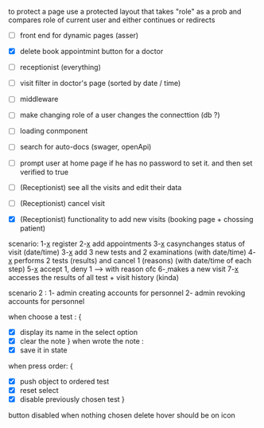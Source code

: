 to protect a page use a protected layout that takes "role" as a prob and compares role of current user and either continues or redirects 


  - [ ] front end for dynamic pages (asser)
  - [x] delete book appointmint button for a doctor 
  - [ ] receptionist (everything)
  - [ ] visit filter in doctor's page (sorted by date / time) 
  - [ ] middleware 
  - [ ] make changing role of a user changes the connecttion (db ?)
  - [ ] loading conmponent
  - [ ] search for auto-docs (swager, openApi)
  - [ ] prompt user at home page if he has no password to set it. and then set verified to true 
  - [ ] (Receptionist) see all the visits and edit their data
  - [ ] (Receptionist) cancel visit
  - [x] (Receptionist) functionality to add new visits (booking page + chossing patient)


  scenario: 
  1-[x](patient) register 
  2-[x](patient) add appointments 
  3-[x](doctor) casynchanges status of visit (date/time)
  3-[x](doctor) add 3 new tests and 2 examinations (with date/time)
  4-[x](tech) performs 2 tests (results) and cancel 1 (reasons) (with date/time of each step)
  5-[x](supervisor) accept 1, deny 1 --> with reason ofc
  6-[ ](registrar) makes a new visit 
  7-[x](doctor) accesses the results of all test + visit history (kinda)


scenario 2 : 
1- admin creating accounts for personnel 
2- admin revoking accounts for personnel 





when choose a test : {
- [x] display its name in the select option 
- [x] clear the note
}
when wrote the note : 
- [x] save it in state

when press order: {
  - [x] push object to ordered test
  - [x] reset select
  - [x] disable previously chosen test
}

button disabled when nothing chosen 
delete hover should be on icon 
